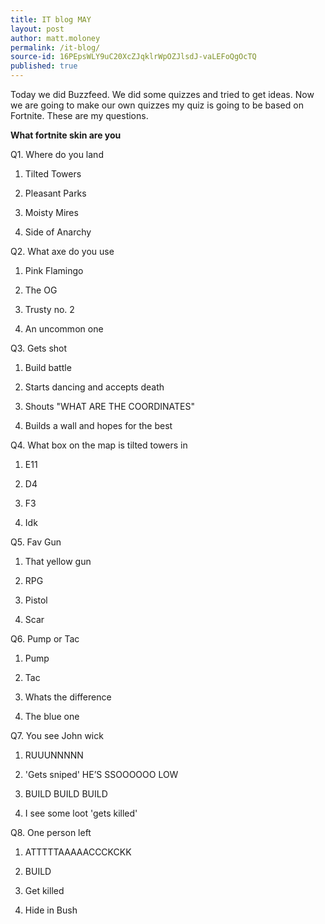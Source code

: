 ```yaml
---
title: IT blog MAY
layout: post
author: matt.moloney
permalink: /it-blog/
source-id: 16PEpsWLY9uC20XcZJqklrWpOZJlsdJ-vaLEFoQgOcTQ
published: true
---
```

Today we did Buzzfeed. We did some quizzes and tried to get ideas. Now we are going to make our own quizzes my quiz is going to be based on Fortnite. These are my questions. 

**What fortnite skin are you**

Q1. Where do you land

1. Tilted Towers

2. Pleasant Parks

3. Moisty Mires

4. Side of Anarchy

Q2. What axe do you use

1. Pink Flamingo

2. The OG

3. Trusty no. 2

4. An uncommon one

Q3. Gets shot

1. Build battle

2. Starts dancing and accepts death

3. Shouts "WHAT ARE THE COORDINATES"

4. Builds a wall and hopes for the best

Q4. What box on the map is tilted towers in 

1. E11

2. D4

3. F3

4. Idk

Q5. Fav Gun

1. That yellow gun

2. RPG

3. Pistol

4. Scar

Q6. Pump or Tac

1. Pump

2. Tac

3. Whats the difference

4. The blue one

Q7. You see John wick

1. RUUUNNNNN

2. 'Gets sniped' HE’S SSOOOOOO LOW

3. BUILD BUILD BUILD

4. I see some loot 'gets killed'

Q8. One person left

1. ATTTTTAAAAACCCKCKK

2. BUILD

3. Get killed

4. Hide in Bush

